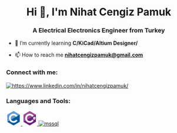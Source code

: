 <h1 align="center">Hi 👋, I'm Nihat Cengiz Pamuk</h1>
<h3 align="center">A Electrical Electronics Engineer from Turkey</h3>

- 🌱 I’m currently learning **C/KiCad/Altium Designer/**

- 📫 How to reach me **nihatcengizpamuk@gmail.com**

<h3 align="left">Connect with me:</h3>
<p align="left">
<a href="https://linkedin.com/in/nihatcengizpamuk" target="blank"><img align="center" src="https://raw.githubusercontent.com/rahuldkjain/github-profile-readme-generator/master/src/images/icons/Social/linked-in-alt.svg" alt="https://www.linkedin.com/in/nihatcengizpamuk/" height="30" width="40" /></a>
</p>

<h3 align="left">Languages and Tools:</h3>
<p align="left"> <a href="https://www.cprogramming.com/" target="_blank" rel="noreferrer"> <img src="https://raw.githubusercontent.com/devicons/devicon/master/icons/c/c-original.svg" alt="c" width="40" height="40"/> </a> <a href="https://www.w3schools.com/cs/" target="_blank" rel="noreferrer"> <img src="https://raw.githubusercontent.com/devicons/devicon/master/icons/csharp/csharp-original.svg" alt="csharp" width="40" height="40"/> </a> <a href="https://www.microsoft.com/en-us/sql-server" target="_blank" rel="noreferrer"> <img src="https://www.svgrepo.com/show/303229/microsoft-sql-server-logo.svg" alt="mssql" width="40" height="40"/> </a> </p>
